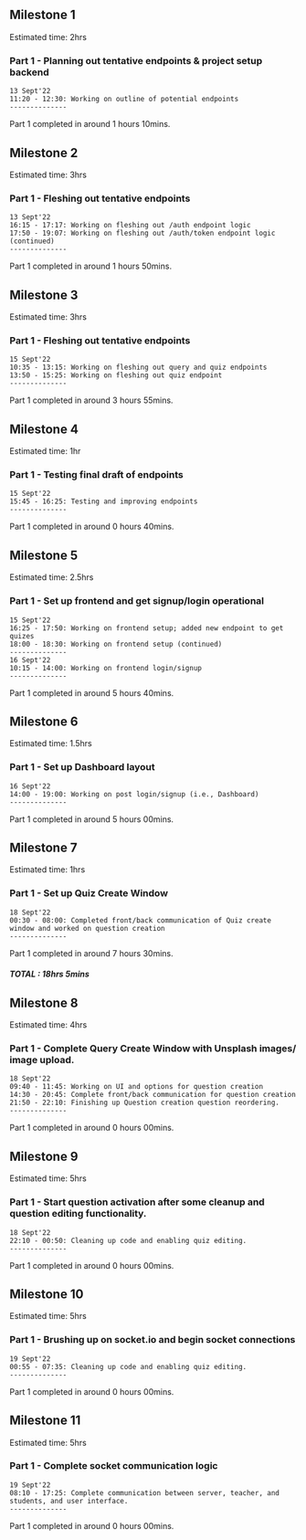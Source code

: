 ## Milestone 1

Estimated time: 2hrs

### Part 1 - Planning out tentative endpoints & project setup backend

    13 Sept'22
    11:20 - 12:30: Working on outline of potential endpoints
    --------------

Part 1 completed in around 1 hours 10mins.

## Milestone 2

Estimated time: 3hrs

### Part 1 - Fleshing out tentative endpoints

    13 Sept'22
    16:15 - 17:17: Working on fleshing out /auth endpoint logic
    17:50 - 19:07: Working on fleshing out /auth/token endpoint logic (continued)
    --------------

Part 1 completed in around 1 hours 50mins.

## Milestone 3

Estimated time: 3hrs

### Part 1 - Fleshing out tentative endpoints

    15 Sept'22
    10:35 - 13:15: Working on fleshing out query and quiz endpoints
    13:50 - 15:25: Working on fleshing out quiz endpoint
    --------------

Part 1 completed in around 3 hours 55mins.

## Milestone 4

Estimated time: 1hr

### Part 1 - Testing final draft of endpoints

    15 Sept'22
    15:45 - 16:25: Testing and improving endpoints
    --------------

Part 1 completed in around 0 hours 40mins.

## Milestone 5

Estimated time: 2.5hrs

### Part 1 - Set up frontend and get signup/login operational

    15 Sept'22
    16:25 - 17:50: Working on frontend setup; added new endpoint to get quizes
    18:00 - 18:30: Working on frontend setup (continued)
    --------------
    16 Sept'22
    10:15 - 14:00: Working on frontend login/signup
    --------------

Part 1 completed in around 5 hours 40mins.

## Milestone 6

Estimated time: 1.5hrs

### Part 1 - Set up Dashboard layout

    16 Sept'22
    14:00 - 19:00: Working on post login/signup (i.e., Dashboard)
    --------------

Part 1 completed in around 5 hours 00mins.

## Milestone 7

Estimated time: 1hrs

### Part 1 - Set up Quiz Create Window

    18 Sept'22
    00:30 - 08:00: Completed front/back communication of Quiz create window and worked on question creation
    --------------

Part 1 completed in around 7 hours 30mins.

##### TOTAL : 18hrs 5mins

## Milestone 8

Estimated time: 4hrs

### Part 1 - Complete Query Create Window with Unsplash images/ image upload.

    18 Sept'22
    09:40 - 11:45: Working on UI and options for question creation
    14:30 - 20:45: Complete front/back communication for question creation
    21:50 - 22:10: Finishing up Question creation question reordering.
    --------------

Part 1 completed in around 0 hours 00mins.

## Milestone 9

Estimated time: 5hrs

### Part 1 - Start question activation after some cleanup and question editing functionality.

    18 Sept'22
    22:10 - 00:50: Cleaning up code and enabling quiz editing.
    --------------

Part 1 completed in around 0 hours 00mins.

## Milestone 10

Estimated time: 5hrs

### Part 1 - Brushing up on socket.io and begin socket connections

    19 Sept'22
    00:55 - 07:35: Cleaning up code and enabling quiz editing.
    --------------

Part 1 completed in around 0 hours 00mins.

## Milestone 11

Estimated time: 5hrs

### Part 1 - Complete socket communication logic

    19 Sept'22
    08:10 - 17:25: Complete communication between server, teacher, and students, and user interface.
    --------------

Part 1 completed in around 0 hours 00mins.
